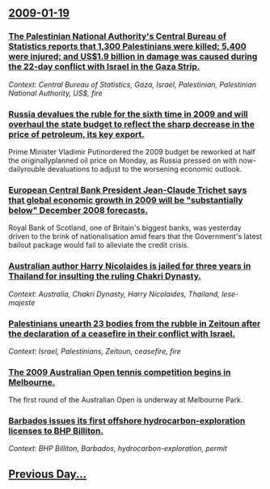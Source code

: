 ## [2009-01-19](/news/2009/01/19/index.md)

### [ The Palestinian National Authority's Central Bureau of Statistics reports that 1,300 Palestinians were killed; 5,400 were injured; and US$1.9 billion in damage was caused during the 22-day conflict with Israel in the Gaza Strip. ](/news/2009/01/19/the-palestinian-national-authority-s-central-bureau-of-statistics-reports-that-1-300-palestinians-were-killed-5-400-were-injured-and-us-1.md)
_Context: Central Bureau of Statistics, Gaza, Israel, Palestinian, Palestinian National Authority, US$, fire_

### [ Russia devalues the ruble for the sixth time in 2009 and will overhaul the state budget to reflect the sharp decrease in the price of petroleum, its key export. ](/news/2009/01/19/russia-devalues-the-ruble-for-the-sixth-time-in-2009-and-will-overhaul-the-state-budget-to-reflect-the-sharp-decrease-in-the-price-of-petro.md)
Prime Minister Vladimir Putinordered the 2009 budget be reworked at half the originallyplanned oil price on Monday, as Russia pressed on with now-dailyrouble devaluations to adjust to the worsening economic outlook.

### [ European Central Bank President Jean-Claude Trichet says that global economic growth in 2009 will be "substantially below" December 2008 forecasts. ](/news/2009/01/19/european-central-bank-president-jean-claude-trichet-says-that-global-economic-growth-in-2009-will-be-substantially-below-december-2008-fo.md)
Royal Bank of Scotland, one of Britain&#039;s biggest banks, was yesterday driven to the brink of nationalisation amid fears that the Government&#039;s latest bailout package would fail to alleviate the credit crisis.

### [ Australian author Harry Nicolaides is jailed for three years in Thailand for insulting the ruling Chakri Dynasty. ](/news/2009/01/19/australian-author-harry-nicolaides-is-jailed-for-three-years-in-thailand-for-insulting-the-ruling-chakri-dynasty.md)
_Context: Australia, Chakri Dynasty, Harry Nicolaides, Thailand, lese-majeste_

### [ Palestinians unearth 23 bodies from the rubble in Zeitoun after the declaration of a ceasefire in their conflict with Israel. ](/news/2009/01/19/palestinians-unearth-23-bodies-from-the-rubble-in-zeitoun-after-the-declaration-of-a-ceasefire-in-their-conflict-with-israel.md)
_Context: Israel, Palestinians, Zeitoun, ceasefire, fire_

### [ The 2009 Australian Open tennis competition begins in Melbourne. ](/news/2009/01/19/the-2009-australian-open-tennis-competition-begins-in-melbourne.md)
The first round of the Australian Open is underway at Melbourne Park.

### [ Barbados issues its first offshore hydrocarbon-exploration licenses to BHP Billiton. ](/news/2009/01/19/barbados-issues-its-first-offshore-hydrocarbon-exploration-licenses-to-bhp-billiton.md)
_Context: BHP Billiton, Barbados, hydrocarbon-exploration, permit_

## [Previous Day...](/news/2009/01/18/index.md)

